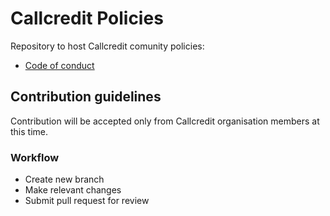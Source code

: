 # Callcredit Policies

Repository to host Callcredit comunity policies:
 * [Code of conduct](./code_of_conduct.md)

## Contribution guidelines

Contribution will be accepted only from Callcredit organisation members at this time.

### Workflow
 * Create new branch
 * Make relevant changes
 * Submit pull request for review
